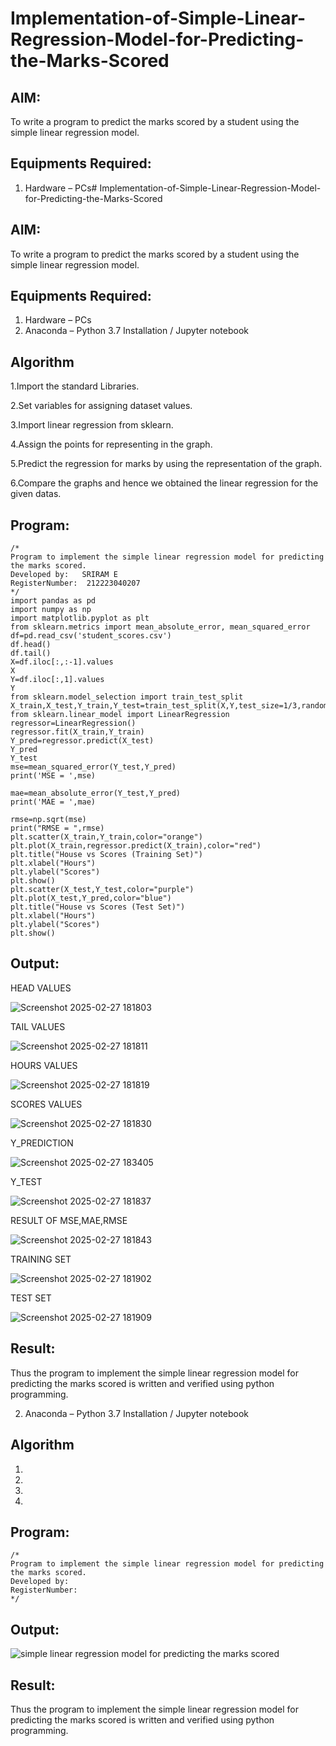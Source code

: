 # Implementation-of-Simple-Linear-Regression-Model-for-Predicting-the-Marks-Scored

## AIM:
To write a program to predict the marks scored by a student using the simple linear regression model.

## Equipments Required:
1. Hardware – PCs# Implementation-of-Simple-Linear-Regression-Model-for-Predicting-the-Marks-Scored

## AIM:
To write a program to predict the marks scored by a student using the simple linear regression model.

## Equipments Required:
1. Hardware – PCs
2. Anaconda – Python 3.7 Installation / Jupyter notebook

## Algorithm
1.Import the standard Libraries.

2.Set variables for assigning dataset values.

3.Import linear regression from sklearn.

4.Assign the points for representing in the graph.

5.Predict the regression for marks by using the representation of the graph.

6.Compare the graphs and hence we obtained the linear regression for the given datas.
## Program:
```
/*
Program to implement the simple linear regression model for predicting the marks scored.
Developed by:   SRIRAM E
RegisterNumber:  212223040207
*/
import pandas as pd 
import numpy as np
import matplotlib.pyplot as plt
from sklearn.metrics import mean_absolute_error, mean_squared_error
df=pd.read_csv('student_scores.csv')
df.head()
df.tail()
X=df.iloc[:,:-1].values
X
Y=df.iloc[:,1].values
Y
from sklearn.model_selection import train_test_split
X_train,X_test,Y_train,Y_test=train_test_split(X,Y,test_size=1/3,random_state=0)
from sklearn.linear_model import LinearRegression
regressor=LinearRegression()
regressor.fit(X_train,Y_train)
Y_pred=regressor.predict(X_test)
Y_pred
Y_test
mse=mean_squared_error(Y_test,Y_pred)
print('MSE = ',mse)

mae=mean_absolute_error(Y_test,Y_pred)
print('MAE = ',mae)

rmse=np.sqrt(mse)
print("RMSE = ",rmse)
plt.scatter(X_train,Y_train,color="orange")
plt.plot(X_train,regressor.predict(X_train),color="red")
plt.title("House vs Scores (Training Set)")
plt.xlabel("Hours")
plt.ylabel("Scores")
plt.show()
plt.scatter(X_test,Y_test,color="purple")
plt.plot(X_test,Y_pred,color="blue")
plt.title("House vs Scores (Test Set)")
plt.xlabel("Hours")
plt.ylabel("Scores")
plt.show()
```

## Output:


 HEAD VALUES
 
![Screenshot 2025-02-27 181803](https://github.com/user-attachments/assets/d0ba9d8c-d4e1-455c-95c0-2f319c4f2187)

 TAIL VALUES
 
![Screenshot 2025-02-27 181811](https://github.com/user-attachments/assets/e4b8d3dd-b02a-48c0-8182-c073f5818637)

 HOURS VALUES
 
![Screenshot 2025-02-27 181819](https://github.com/user-attachments/assets/34d29bcd-da26-4b85-abd2-e312a7de2101)

 SCORES VALUES
 
![Screenshot 2025-02-27 181830](https://github.com/user-attachments/assets/45553fa6-2a53-482c-a158-fa898847af9d)

Y_PREDICTION

![Screenshot 2025-02-27 183405](https://github.com/user-attachments/assets/14b9849d-285d-4f45-84a6-61b6c973b9a1)

 Y_TEST
 
![Screenshot 2025-02-27 181837](https://github.com/user-attachments/assets/30cf7d72-197b-4927-9671-1c76b97c3a52)

RESULT OF MSE,MAE,RMSE

![Screenshot 2025-02-27 181843](https://github.com/user-attachments/assets/ec9e75a9-8613-4cee-976a-af5a7b84e7ca)

TRAINING SET

![Screenshot 2025-02-27 181902](https://github.com/user-attachments/assets/c47ad2a6-4e43-4dad-b9b4-243ef9ba976a)

TEST SET

![Screenshot 2025-02-27 181909](https://github.com/user-attachments/assets/b649d685-b9fe-4d3f-9de9-c5c210b3ae18)











## Result:
Thus the program to implement the simple linear regression model for predicting the marks scored is written and verified using python programming.

2. Anaconda – Python 3.7 Installation / Jupyter notebook

## Algorithm
1. 
2. 
3. 
4. 

## Program:
```
/*
Program to implement the simple linear regression model for predicting the marks scored.
Developed by: 
RegisterNumber:  
*/
```

## Output:
![simple linear regression model for predicting the marks scored](sam.png)


## Result:
Thus the program to implement the simple linear regression model for predicting the marks scored is written and verified using python programming.
